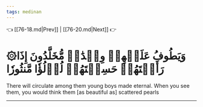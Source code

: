 ```yaml
---
tags: medinan
---
```


👈 [[76-18.md|Prev]] | [[76-20.md|Next]] 👉

# ۞وَيَطُوفُ عَلَيۡهِمۡ وِلۡدَٰنٞ مُّخَلَّدُونَ إِذَا رَأَيۡتَهُمۡ حَسِبۡتَهُمۡ لُؤۡلُؤٗا مَّنثُورٗا

There will circulate among them young boys made eternal. When you see them, you would think them [as beautiful as] scattered pearls

---

